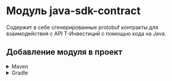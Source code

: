 # Модуль java-sdk-contract

Содержит в себе сгенерированные protobuf контракты для взаимодействия с API Т-Инвестиций с помощью кода на Java.

## Добавление модуля в проект

<details>
<summary>Maven</summary>

```xml
<dependency>
    <groupId>ru.tinkoff.piapi</groupId>
    <artifactId>java-sdk-grpc-contract</artifactId>
    <version>1.40</version>
</dependency>
```

</details>
<details>
<summary>Gradle</summary>

```groovy
implementation 'ru.tinkoff.piapi:java-sdk-grpc-contract:1.40'
```

</details>
